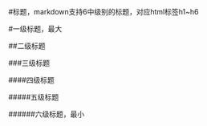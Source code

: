 #标题，markdown支持6中级别的标题，对应html标签h1~h6

#一级标题，最大

##二级标题

###三级标题

####四级标题

#####五级标题

######六级标题，最小

